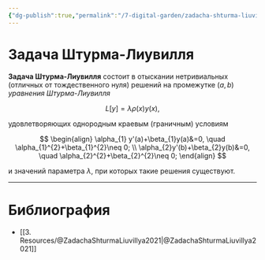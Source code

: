 ```yaml
---
{"dg-publish":true,"permalink":"/7-digital-garden/zadacha-shturma-liuvillya/","dgHomeLink":true,"dgPassFrontmatter":false}
---
```



# Задача Штурма-Лиувилля

**Задача Штурма-Лиувилля** состоит в отыскании нетривиальных (отличных от тождественного нуля) решений на промежутке $(a,b)$ *уравнения Штурма-Лиувилля* 

$$L[y]=\lambda\rho(x)y(x),$$

удовлетворяющих однородным краевым (граничным) условиям

$$
\begin{align}
\alpha_{1} y'(a)+\beta_{1}y(a)&=0, \quad \alpha_{1}^{2}+\beta_{1}^{2}\neq 0; \\
\alpha_{2}y'(b)+\beta_{2}y(b)&=0, \quad \alpha_{2}^{2}+\beta_{2}^{2}\neq 0;
\end{align}
$$

и значений параметра $\lambda$, при которых такие решения существуют.

---

# Библиография

- [[3. Resources/@ZadachaShturmaLiuvillya2021|@ZadachaShturmaLiuvillya2021]]